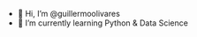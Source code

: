- 👋 Hi, I’m @guillermoolivares
- 🌱 I’m currently learning Python & Data Science 

<!---
guillermoolivares/guillermoolivares is a ✨ special ✨ repository because its `README.md` (this file) appears on your GitHub profile.
You can click the Preview link to take a look at your changes.
--->
